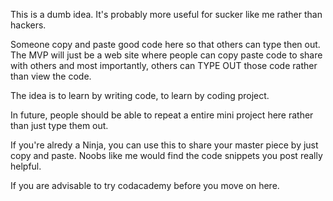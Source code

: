This is a dumb idea. It's probably more useful for sucker like me rather than hackers.

Someone copy and paste good code here so that others can type then out. The MVP will just be a web site where people can copy paste code to share with others and most importantly, others can TYPE OUT those code rather than view the code.

The idea is to learn by writing code, to learn by coding project.

In future, people should be able to repeat a entire mini project here rather than just type them out.

If you're alredy a Ninja, you can use this to share your master piece by just copy and paste. Noobs like me would find the code snippets you post really helpful.

If you are advisable to try codacademy before you move on here.

